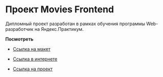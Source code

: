 # Проект Movies Frontend

Дипломный проект разработан в рамках обучения программы Web-разработчик на Яндекс.Практикум.

**Посмотреть**
* [Ссылка на макет](https://drive.google.com/file/d/1hN7c0TSy0PnprHYnJceK8EiiyjaIJIjK/view?usp=sharing)

* [Ссылка в интернете](https://diploma.maribel.nomoredomains.club)

* [Ссылка на проект](https://github.com/20Maribel22/movies-explorer-frontend/pull/2/commits)



